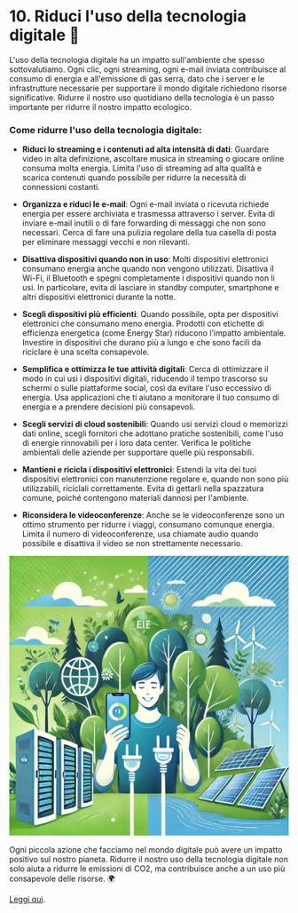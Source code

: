 # 10. Riduci l'uso della tecnologia digitale 📱

L'uso della tecnologia digitale ha un impatto sull'ambiente che spesso sottovalutiamo. Ogni clic, ogni streaming, ogni e-mail inviata contribuisce al consumo di energia e all'emissione di gas serra, dato che i server e le infrastrutture necessarie per supportare il mondo digitale richiedono risorse significative. Ridurre il nostro uso quotidiano della tecnologia è un passo importante per ridurre il nostro impatto ecologico.

### Come ridurre l'uso della tecnologia digitale:

- **Riduci lo streaming e i contenuti ad alta intensità di dati**: Guardare video in alta definizione, ascoltare musica in streaming o giocare online consuma molta energia. Limita l'uso di streaming ad alta qualità e scarica contenuti quando possibile per ridurre la necessità di connessioni costanti.

- **Organizza e riduci le e-mail**: Ogni e-mail inviata o ricevuta richiede energia per essere archiviata e trasmessa attraverso i server. Evita di inviare e-mail inutili o di fare forwarding di messaggi che non sono necessari. Cerca di fare una pulizia regolare della tua casella di posta per eliminare messaggi vecchi e non rilevanti.

- **Disattiva dispositivi quando non in uso**: Molti dispositivi elettronici consumano energia anche quando non vengono utilizzati. Disattiva il Wi-Fi, il Bluetooth e spegni completamente i dispositivi quando non li usi. In particolare, evita di lasciare in standby computer, smartphone e altri dispositivi elettronici durante la notte.

- **Scegli dispositivi più efficienti**: Quando possibile, opta per dispositivi elettronici che consumano meno energia. Prodotti con etichette di efficienza energetica (come Energy Star) riducono l'impatto ambientale. Investire in dispositivi che durano più a lungo e che sono facili da riciclare è una scelta consapevole.

- **Semplifica e ottimizza le tue attività digitali**: Cerca di ottimizzare il modo in cui usi i dispositivi digitali, riducendo il tempo trascorso su schermi o sulle piattaforme social, così da evitare l'uso eccessivo di energia. Usa applicazioni che ti aiutano a monitorare il tuo consumo di energia e a prendere decisioni più consapevoli.

- **Scegli servizi di cloud sostenibili**: Quando usi servizi cloud o memorizzi dati online, scegli fornitori che adottano pratiche sostenibili, come l'uso di energie rinnovabili per i loro data center. Verifica le politiche ambientali delle aziende per supportare quelle più responsabili.

- **Mantieni e ricicla i dispositivi elettronici**: Estendi la vita dei tuoi dispositivi elettronici con manutenzione regolare e, quando non sono più utilizzabili, riciclali correttamente. Evita di gettarli nella spazzatura comune, poiché contengono materiali dannosi per l'ambiente.

- **Riconsidera le videoconferenze**: Anche se le videoconferenze sono un ottimo strumento per ridurre i viaggi, consumano comunque energia. Limita il numero di videoconferenze, usa chiamate audio quando possibile e disattiva il video se non strettamente necessario.

![Riduci l'uso della tecnologia](../images/step10/riduciTecnologia.webp)

Ogni piccola azione che facciamo nel mondo digitale può avere un impatto positivo sul nostro pianeta. Ridurre il nostro uso della tecnologia digitale non solo aiuta a ridurre le emissioni di CO2, ma contribuisce anche a un uso più consapevole delle risorse. 🌍

[Leggi qui](https://www.greenspector.com/).
